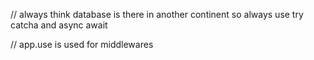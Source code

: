 // always think database is there in another continent
so always use try catcha and async await

// app.use is used for middlewares 